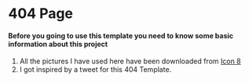 # 404 Page 

#### Before you going to use this template you need to know some basic information about this project
1. All the pictures I have used here have been downloaded from [Icon 8](https://icons8.com// "Icon 8")
2. I got inspired by a tweet for this 404 Template.